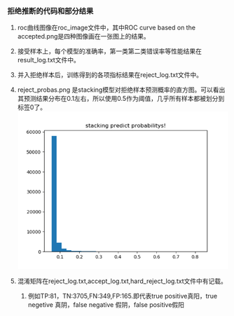 ### 拒绝推断的代码和部分结果
1. roc曲线图像在roc_image文件中，其中ROC curve based on the accepted.png是四种图像画在一张图上的结果。
2. 接受样本上，每个模型的准确率，第一类第二类错误率等性能结果在result_log.txt文件中。
3. 并入拒绝样本后，训练得到的各项指标结果在reject_log.txt文件中。
4. reject_probas.png 是stacking模型对拒绝样本预测概率的直方图。可以看出其预测结果分布在0.1左右，所以使用0.5作为阈值，几乎所有样本都被划分到标签0了。
![reject_probas](./reject_probas.png)

5. 混淆矩阵在reject_log.txt,accept_log.txt,hard_reject_log.txt文件中有记载。
	1. 例如TP:81，TN:3705,FN:349,FP:165.即代表true positive真阳，true negetive 真阴，false negative 假阴，false positive假阳





